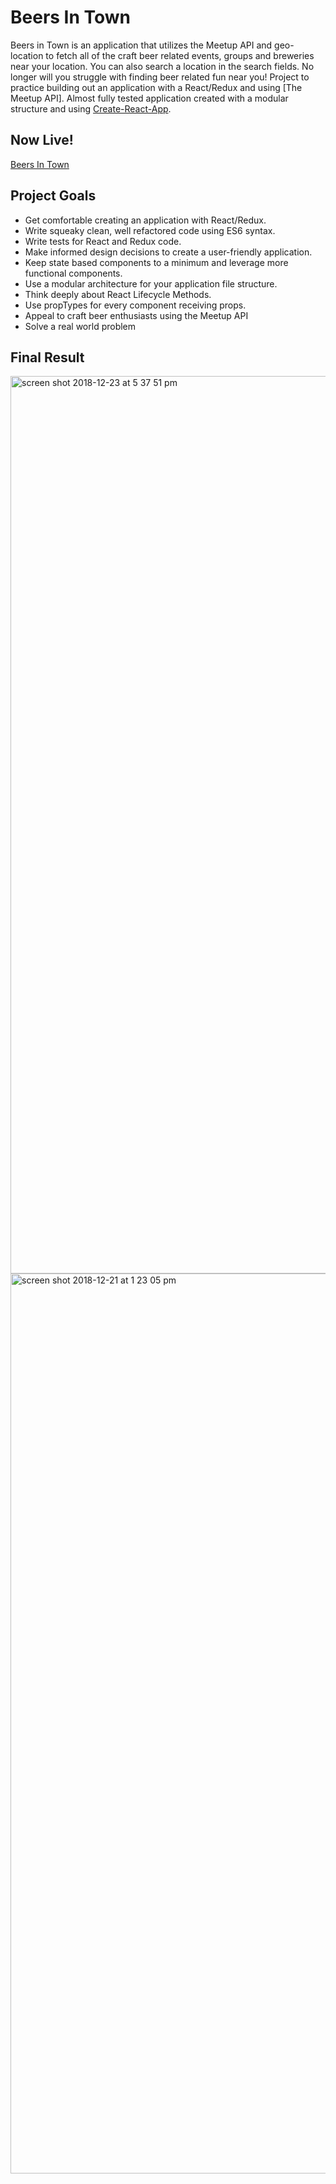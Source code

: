 # Beers In Town
Beers in Town is an application that utilizes the Meetup API and geo-location to fetch all of the craft beer related events, groups and breweries near your location. You can also search a location in the search fields. No longer will you struggle with finding beer related fun near you!
Project to practice building out an application with a React/Redux and using [The Meetup API]. Almost fully tested application created with a modular structure and using [Create-React-App](https://github.com/facebook/create-react-app).

## Now Live!

<a href="https://beers-in-town.netlify.com/">Beers In Town</a>

## Project Goals

* Get comfortable creating an application with React/Redux.
* Write squeaky clean, well refactored code using ES6 syntax.
* Write tests for React and Redux code.
* Make informed design decisions to create a user-friendly application.
* Keep state based components to a minimum and leverage more functional components.
* Use a modular architecture for your application file structure.
* Think deeply about React Lifecycle Methods.
* Use propTypes for every component receiving props.
* Appeal to craft beer enthusiasts using the Meetup API
* Solve a  real world problem

## Final Result
<img width="1436" alt="screen shot 2018-12-23 at 5 37 51 pm" src="https://user-images.githubusercontent.com/29244492/50388641-dbfd6f00-06d9-11e9-9d9d-5b957920e617.png">


<img width="1440" alt="screen shot 2018-12-21 at 1 23 05 pm" src="https://user-images.githubusercontent.com/29244492/50362180-01e11300-0524-11e9-81a5-1cf916e892ee.png">
